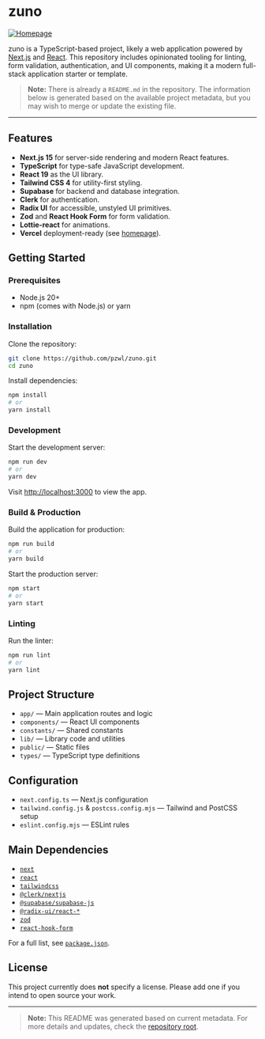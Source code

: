 # zuno

[![Homepage](https://zuno-virid.vercel.app)](https://zuno-virid.vercel.app)

zuno is a TypeScript-based project, likely a web application powered by [Next.js](https://nextjs.org/) and [React](https://react.dev/). This repository includes opinionated tooling for linting, form validation, authentication, and UI components, making it a modern full-stack application starter or template.

> **Note:** There is already a `README.md` in the repository. The information below is generated based on the available project metadata, but you may wish to merge or update the existing file.

---

## Features

- **Next.js 15** for server-side rendering and modern React features.
- **TypeScript** for type-safe JavaScript development.
- **React 19** as the UI library.
- **Tailwind CSS 4** for utility-first styling.
- **Supabase** for backend and database integration.
- **Clerk** for authentication.
- **Radix UI** for accessible, unstyled UI primitives.
- **Zod** and **React Hook Form** for form validation.
- **Lottie-react** for animations.
- **Vercel** deployment-ready (see [homepage](https://zuno-virid.vercel.app)).

## Getting Started

### Prerequisites

- Node.js 20+
- npm (comes with Node.js) or yarn

### Installation

Clone the repository:

```bash
git clone https://github.com/pzwl/zuno.git
cd zuno
```

Install dependencies:

```bash
npm install
# or
yarn install
```

### Development

Start the development server:

```bash
npm run dev
# or
yarn dev
```

Visit [http://localhost:3000](http://localhost:3000) to view the app.

### Build & Production

Build the application for production:

```bash
npm run build
# or
yarn build
```

Start the production server:

```bash
npm start
# or
yarn start
```

### Linting

Run the linter:

```bash
npm run lint
# or
yarn lint
```

## Project Structure

- `app/` — Main application routes and logic
- `components/` — React UI components
- `constants/` — Shared constants
- `lib/` — Library code and utilities
- `public/` — Static files
- `types/` — TypeScript type definitions

## Configuration

- `next.config.ts` — Next.js configuration
- `tailwind.config.js` & `postcss.config.mjs` — Tailwind and PostCSS setup
- `eslint.config.mjs` — ESLint rules

## Main Dependencies

- [`next`](https://nextjs.org/)
- [`react`](https://react.dev/)
- [`tailwindcss`](https://tailwindcss.com/)
- [`@clerk/nextjs`](https://clerk.dev/)
- [`@supabase/supabase-js`](https://supabase.com/docs/reference/javascript)
- [`@radix-ui/react-*`](https://www.radix-ui.com/)
- [`zod`](https://zod.dev/)
- [`react-hook-form`](https://react-hook-form.com/)

For a full list, see [`package.json`](./package.json).

## License

This project currently does **not** specify a license. Please add one if you intend to open source your work.

---

> **Note:** This README was generated based on current metadata. For more details and updates, check the [repository root](https://github.com/pzwl/zuno).